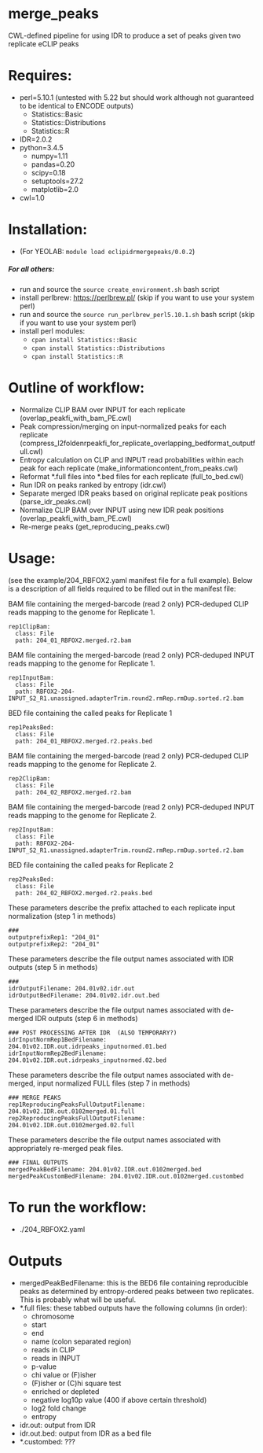 # merge_peaks
CWL-defined pipeline for using IDR to produce a set of peaks given two replicate eCLIP peaks

# Requires:

- perl=5.10.1 (untested with 5.22 but should work although not guaranteed to be identical to ENCODE outputs)
    - Statistics::Basic
    - Statistics::Distributions
    - Statistics::R
- IDR=2.0.2
- python=3.4.5
    - numpy=1.11
    - pandas=0.20
    - scipy=0.18
    - setuptools=27.2
    - matplotlib=2.0
- cwl=1.0

# Installation:
- (For YEOLAB: ```module load eclipidrmergepeaks/0.0.2```)

##### For all others:
- run and source the ```source create_environment.sh``` bash script
- install perlbrew: https://perlbrew.pl/ (skip if you want to use your system perl)
- run and source the ```source run_perlbrew_perl5.10.1.sh``` bash script (skip if you want to use your system perl)
- install perl modules:
    - ```cpan install Statistics::Basic```
    - ```cpan install Statistics::Distributions```
    - ```cpan install Statistics::R```

# Outline of workflow:
- Normalize CLIP BAM over INPUT for each replicate (overlap_peakfi_with_bam_PE.cwl)
- Peak compression/merging on input-normalized peaks for each replicate (compress_l2foldenrpeakfi_for_replicate_overlapping_bedformat_outputfull.cwl)
- Entropy calculation on CLIP and INPUT read probabilities within each peak for each replicate (make_informationcontent_from_peaks.cwl)
- Reformat *.full files into *.bed files for each replicate (full_to_bed.cwl)
- Run IDR on peaks ranked by entropy (idr.cwl)
- Separate merged IDR peaks based on original replicate peak positions (parse_idr_peaks.cwl)
- Normalize CLIP BAM over INPUT using new IDR peak positions (overlap_peakfi_with_bam_PE.cwl)
- Re-merge peaks (get_reproducing_peaks.cwl)

# Usage:
(see the example/204_RBFOX2.yaml manifest file for a full example). Below is a description of all fields
required to be filled out in the manifest file:

BAM file containing the merged-barcode (read 2 only) PCR-deduped CLIP reads mapping to the genome for Replicate 1.
```
rep1ClipBam:
  class: File
  path: 204_01_RBFOX2.merged.r2.bam
```

BAM file containing the merged-barcode (read 2 only) PCR-deduped INPUT reads mapping to the genome for Replicate 1.
```
rep1InputBam:
  class: File
  path: RBFOX2-204-INPUT_S2_R1.unassigned.adapterTrim.round2.rmRep.rmDup.sorted.r2.bam
```

BED file containing the called peaks for Replicate 1
```
rep1PeaksBed:
  class: File
  path: 204_01_RBFOX2.merged.r2.peaks.bed
```

BAM file containing the merged-barcode (read 2 only) PCR-deduped CLIP reads mapping to the genome for Replicate 2.
```
rep2ClipBam:
  class: File
  path: 204_02_RBFOX2.merged.r2.bam
```

BAM file containing the merged-barcode (read 2 only) PCR-deduped INPUT reads mapping to the genome for Replicate 2.
```
rep2InputBam:
  class: File
  path: RBFOX2-204-INPUT_S2_R1.unassigned.adapterTrim.round2.rmRep.rmDup.sorted.r2.bam
```

BED file containing the called peaks for Replicate 2
```
rep2PeaksBed:
  class: File
  path: 204_02_RBFOX2.merged.r2.peaks.bed
```

These parameters describe the prefix attached to each replicate input normalization (step 1 in methods)
```
###
outputprefixRep1: "204_01"
outputprefixRep2: "204_01"
```

These parameters describe the file output names associated with IDR outputs (step 5 in methods)
```
###
idrOutputFilename: 204.01v02.idr.out
idrOutputBedFilename: 204.01v02.idr.out.bed
```

These parameters describe the file output names associated with de-merged IDR outputs (step 6 in methods)
```
### POST PROCESSING AFTER IDR  (ALSO TEMPORARY?)
idrInputNormRep1BedFilename: 204.01v02.IDR.out.idrpeaks_inputnormed.01.bed
idrInputNormRep2BedFilename: 204.01v02.IDR.out.idrpeaks_inputnormed.02.bed
```

These parameters describe the file output names associated with de-merged, input normalized FULL files (step 7 in methods)
```
### MERGE PEAKS
rep1ReproducingPeaksFullOutputFilename: 204.01v02.IDR.out.0102merged.01.full
rep2ReproducingPeaksFullOutputFilename: 204.01v02.IDR.out.0102merged.02.full
```

These parameters describe the file output names associated with appropriately re-merged peak files.
```
### FINAL OUTPUTS
mergedPeakBedFilename: 204.01v02.IDR.out.0102merged.bed
mergedPeakCustomBedFilename: 204.01v02.IDR.out.0102merged.custombed
```
# To run the workflow:
- ./204_RBFOX2.yaml

# Outputs
- mergedPeakBedFilename: this is the BED6 file containing reproducible peaks as
determined by entropy-ordered peaks between two replicates.
This is probably what will be useful.
- *.full files: these tabbed outputs have the following columns (in order):
    - chromosome
    - start
    - end
    - name (colon separated region)
    - reads in CLIP
    - reads in INPUT
    - p-value
    - chi value or (F)isher
    - (F)isher or (C)hi square test
    - enriched or depleted
    - negative log10p value (400 if above certain threshold)
    - log2 fold change
    - entropy
- idr.out: output from IDR
- idr.out.bed: output from IDR as a bed file
- *.custombed: ???

